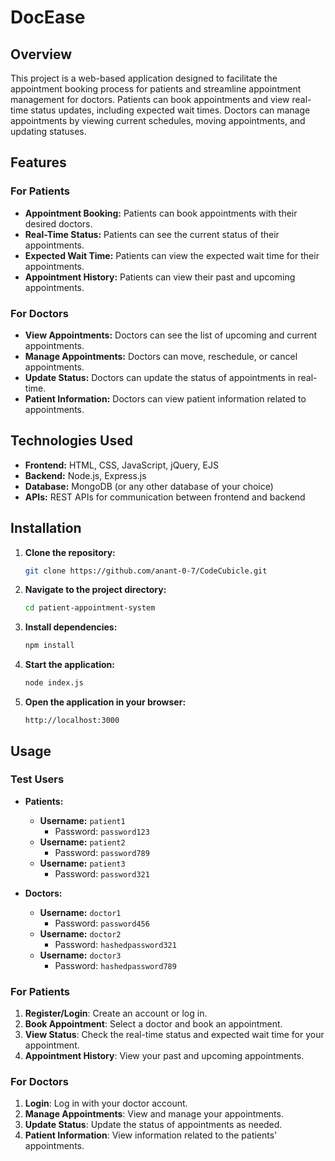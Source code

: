 # DocEase

## Overview
This project is a web-based application designed to facilitate the appointment booking process for patients and streamline appointment management for doctors. Patients can book appointments and view real-time status updates, including expected wait times. Doctors can manage appointments by viewing current schedules, moving appointments, and updating statuses.

## Features

### For Patients
- **Appointment Booking:** Patients can book appointments with their desired doctors.
- **Real-Time Status:** Patients can see the current status of their appointments.
- **Expected Wait Time:** Patients can view the expected wait time for their appointments.
- **Appointment History:** Patients can view their past and upcoming appointments.

### For Doctors
- **View Appointments:** Doctors can see the list of upcoming and current appointments.
- **Manage Appointments:** Doctors can move, reschedule, or cancel appointments.
- **Update Status:** Doctors can update the status of appointments in real-time.
- **Patient Information:** Doctors can view patient information related to appointments.

## Technologies Used
- **Frontend:** HTML, CSS, JavaScript, jQuery, EJS
- **Backend:** Node.js, Express.js
- **Database:** MongoDB (or any other database of your choice)
- **APIs:** REST APIs for communication between frontend and backend

## Installation

1. **Clone the repository:**
   ```sh
   git clone https://github.com/anant-0-7/CodeCubicle.git
   ```

2. **Navigate to the project directory:**
   ```sh
   cd patient-appointment-system
   ```

3. **Install dependencies:**
   ```sh
   npm install
   ```


4. **Start the application:**
   ```sh
   node index.js
   ```

5. **Open the application in your browser:**
   ```
   http://localhost:3000
   ```

## Usage
### Test Users
- **Patients:**
  - **Username:** `patient1`
    - Password: `password123`
  - **Username:** `patient2`
    - Password: `password789`
  - **Username:** `patient3`
    - Password: `password321`    

- **Doctors:**
  - **Username:** `doctor1`
    - Password: `password456`
  - **Username:** `doctor2`
    - Password: `hashedpassword321`
  - **Username:** `doctor3`
    - Password: `hashedpassword789` 


### For Patients
1. **Register/Login**: Create an account or log in.
2. **Book Appointment**: Select a doctor and book an appointment.
3. **View Status**: Check the real-time status and expected wait time for your appointment.
4. **Appointment History**: View your past and upcoming appointments.

### For Doctors
1. **Login**: Log in with your doctor account.
2. **Manage Appointments**: View and manage your appointments.
3. **Update Status**: Update the status of appointments as needed.
4. **Patient Information**: View information related to the patients' appointments.



